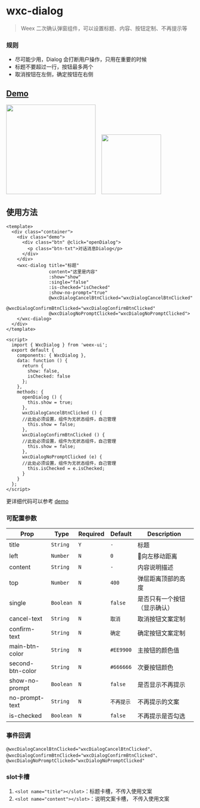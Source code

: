 # wxc-dialog 

> Weex 二次确认弹窗组件，可以设置标题、内容、按钮定制、不再提示等

### 规则
- 尽可能少用，Dialog 会打断用户操作，只用在重要的时候
- 标题不要超过一行，按钮最多两个
- 取消按钮在左侧，确定按钮在右侧
 

## [Demo](https://h5.m.taobao.com/trip/wxc-dialog/index.html?_wx_tpl=https%3A%2F%2Fh5.m.taobao.com%2Ftrip%2Fwxc-dialog%2Fdemo%2Findex.native-min.js)
<img src="https://gw.alipayobjects.com/zos/rmsportal/qastXqTFLQMoCDjYoeRc.gif" width="240"/>&nbsp;&nbsp;&nbsp;&nbsp;<img src="https://img.alicdn.com/tfs/TB1Oa09SpXXXXbiXVXXXXXXXXXX-200-200.png" width="160"/>

## 使用方法

```vue
<template>
  <div class="container">
    <div class="demo">
      <div class="btn" @click="openDialog">
        <p class="btn-txt">对话消息Dialog</p>
      </div>
    </div>
    <wxc-dialog title="标题"
                content="这里是内容"
                :show="show"
                :single="false"
                :is-checked="isChecked"
                :show-no-prompt="true"
                @wxcDialogCancelBtnClicked="wxcDialogCancelBtnClicked"
                @wxcDialogConfirmBtnClicked="wxcDialogConfirmBtnClicked"
                @wxcDialogNoPromptClicked="wxcDialogNoPromptClicked">
    </wxc-dialog>
  </div>
</template>

<script>
  import { WxcDialog } from 'weex-ui';
  export default {
    components: { WxcDialog },
    data: function () {
      return {
        show: false,
        isChecked: false
      };
    },
    methods: {
      openDialog () {
        this.show = true;
      },
      wxcDialogCancelBtnClicked () {
      //此处必须设置，组件为无状态组件，自己管理
        this.show = false;
      },
      wxcDialogConfirmBtnClicked () {
      //此处必须设置，组件为无状态组件，自己管理
        this.show = false;
      },
      wxcDialogNoPromptClicked (e) {
      //此处必须设置，组件为无状态组件，自己管理
        this.isChecked = e.isChecked;
      }
    }
  };
</script>

```

更详细代码可以参考 [demo](https://github.com/alibaba/weex-ui/blob/master/example/dialog/index.vue)

### 可配置参数

| Prop | Type | Required | Default | Description |
|-------------|------------|--------|-----|-----|
| title | `String` | `Y` | `-` | 标题 |
| left | `Number` |`N`| `0` | 向左移动距离  |
| content | `String` | `N` | `-`| 内容说明描述 |
| top | `Number` | `N` |`400` |  弹层距离顶部的高度 |
| single | `Boolean` | `N` |`false` |  是否只有一个按钮（显示确认） |
| cancel-text | `String` |`N` | `取消` |  取消按钮文案定制 |
| confirm-text | `String` | `N` |`确定` |  确定按钮文案定制 |
| main-btn-color | `String` | `N` |`#EE9900` |  主按钮的颜色值 |
| second-btn-color | `String` | `N` |`#666666` |  次要按钮颜色 |
| show-no-prompt | `Boolean` | `N` |`false` |  是否显示不再提示 |
| no-prompt-text | `String` | `N` |`不再提示` |  不再提示的文案 |
| is-checked | `Boolean` |`N` | `false` |  不再提示是否勾选 |


### 事件回调

```
@wxcDialogCancelBtnClicked="wxcDialogCancelBtnClicked"、
@wxcDialogConfirmBtnClicked="wxcDialogConfirmBtnClicked"、
@wxcDialogNoPromptClicked="wxcDialogNoPromptClicked"
```

### slot卡槽
1. `<slot name="title"></slot>`：标题卡槽，不传入使用文案
2. `<slot name="content"></slot>`：说明文案卡槽， 不传入使用文案


